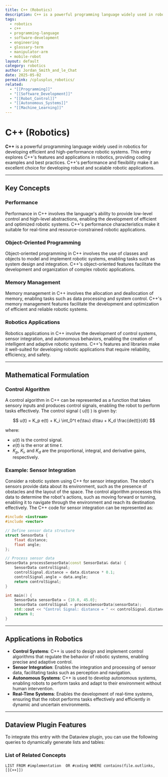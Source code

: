 ```yaml
---
title: C++ (Robotics)
description: C++ is a powerful programming language widely used in robotics for developing efficient and high-performance robotic systems. This entry explores C++'s features and applications in robotics, providing coding examples and best practices.
tags:
  - robotics
  - c++
  - programming-language
  - software-development
  - engineering
  - glossary-term
  - manipulator-arm
  - mobile-robot
layout: default
category: robotics
author: Jordan_Smith_and_le_Chat
date: 2025-05-02
permalink: /cplusplus_robotics/
related:
  - "[[Programming]]"
  - "[[Software_Development]]"
  - "[[Robot_Control]]"
  - "[[Autonomous_Systems]]"
  - "[[Machine_Learning]]"
---
```


# C++ (Robotics)

**C++** is a powerful programming language widely used in robotics for developing efficient and high-performance robotic systems. This entry explores C++'s features and applications in robotics, providing coding examples and best practices. C++'s performance and flexibility make it an excellent choice for developing robust and scalable robotic applications.

---

## Key Concepts

### Performance

Performance in C++ involves the language's ability to provide low-level control and high-level abstractions, enabling the development of efficient and optimized robotic systems. C++'s performance characteristics make it suitable for real-time and resource-constrained robotic applications.

### Object-Oriented Programming

Object-oriented programming in C++ involves the use of classes and objects to model and implement robotic systems, enabling tasks such as system design and integration. C++'s object-oriented features facilitate the development and organization of complex robotic applications.

### Memory Management

Memory management in C++ involves the allocation and deallocation of memory, enabling tasks such as data processing and system control. C++'s memory management features facilitate the development and optimization of efficient and reliable robotic systems.

### Robotics Applications

Robotics applications in C++ involve the development of control systems, sensor integration, and autonomous behaviors, enabling the creation of intelligent and adaptive robotic systems. C++'s features and libraries make it well-suited for developing robotic applications that require reliability, efficiency, and safety.

---

## Mathematical Formulation

### Control Algorithm

A control algorithm in C++ can be represented as a function that takes sensory inputs and produces control signals, enabling the robot to perform tasks effectively. The control signal \( u(t) \) is given by:

$$
u(t) = K_p e(t) + K_i \int_0^t e(\tau) d\tau + K_d \frac{de(t)}{dt}
$$

where:
- $u(t)$ is the control signal.
- $e(t)$ is the error at time $t$.
- $K_p$, $K_i$, and $K_d$ are the proportional, integral, and derivative gains, respectively.

### Example: Sensor Integration

Consider a robotic system using C++ for sensor integration. The robot's sensors provide data about its environment, such as the presence of obstacles and the layout of the space. The control algorithm processes this data to determine the robot's actions, such as moving forward or turning, enabling it to navigate through the environment and reach its destination effectively. The C++ code for sensor integration can be represented as:

```cpp
#include <iostream>
#include <vector>

// Define sensor data structure
struct SensorData {
    float distance;
    float angle;
};

// Process sensor data
SensorData processSensorData(const SensorData& data) {
    SensorData controlSignal;
    controlSignal.distance = data.distance * 0.1;
    controlSignal.angle = data.angle;
    return controlSignal;
}

int main() {
    SensorData sensorData = {10.0, 45.0};
    SensorData controlSignal = processSensorData(sensorData);
    std::cout << "Control Signal: distance = " << controlSignal.distance << ", angle = " << controlSignal.angle << std::endl;
    return 0;
}
```

---

## Applications in Robotics

- **Control Systems**: C++ is used to design and implement control algorithms that regulate the behavior of robotic systems, enabling precise and adaptive control.
- **Sensor Integration**: Enables the integration and processing of sensor data, facilitating tasks such as perception and navigation.
- **Autonomous Systems**: C++ is used to develop autonomous systems, enabling robots to perform tasks and adapt to their environment without human intervention.
- **Real-Time Systems**: Enables the development of real-time systems, ensuring that the robot performs tasks effectively and efficiently in dynamic and uncertain environments.

---

## Dataview Plugin Features

To integrate this entry with the Dataview plugin, you can use the following queries to dynamically generate lists and tables:

### List of Related Concepts

```dataview
LIST FROM #implementation  OR #coding WHERE contains(file.outlinks, [[C++]])
